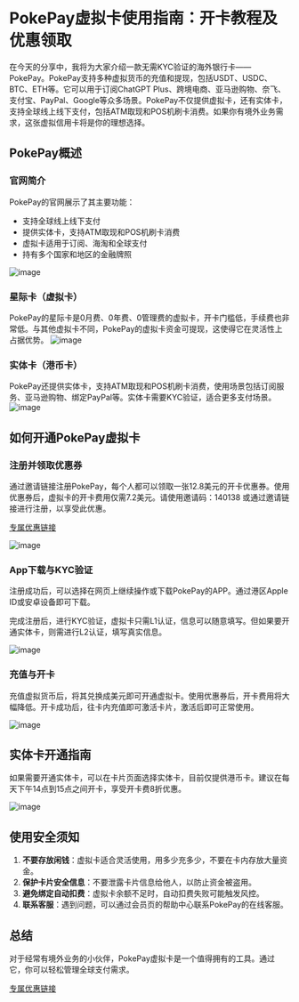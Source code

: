 # PokePay虚拟卡使用指南：开卡教程及优惠领取

在今天的分享中，我将为大家介绍一款无需KYC验证的海外银行卡——PokePay。PokePay支持多种虚拟货币的充值和提现，包括USDT、USDC、BTC、ETH等。它可以用于订阅ChatGPT Plus、跨境电商、亚马逊购物、奈飞、支付宝、PayPal、Google等众多场景。PokePay不仅提供虚拟卡，还有实体卡，支持全球线上线下支付，包括ATM取现和POS机刷卡消费。如果你有境外业务需求，这张虚拟信用卡将是你的理想选择。

## PokePay概述

### 官网简介

PokePay的官网展示了其主要功能：

- 支持全球线上线下支付
- 提供实体卡，支持ATM取现和POS机刷卡消费
- 虚拟卡适用于订阅、海淘和全球支付
- 持有多个国家和地区的金融牌照

![image](https://github.com/user-attachments/assets/07104a8a-a03d-46bf-90ed-461dcd1e924d)

### 星际卡（虚拟卡）

PokePay的星际卡是0月费、0年费、0管理费的虚拟卡，开卡门槛低，手续费也非常低。与其他虚拟卡不同，PokePay的虚拟卡资金可提现，这使得它在灵活性上占据优势。
![image](https://github.com/user-attachments/assets/5004a84c-e717-4a38-ac86-1e99226885a7)

### 实体卡（港币卡）

PokePay还提供实体卡，支持ATM取现和POS机刷卡消费，使用场景包括订阅服务、亚马逊购物、绑定PayPal等。实体卡需要KYC验证，适合更多支付场景。
![image](https://github.com/user-attachments/assets/c9cae03b-2b11-4b04-b46e-9e789c472a8c)

## 如何开通PokePay虚拟卡

### 注册并领取优惠券

通过邀请链接注册PokePay，每个人都可以领取一张12.8美元的开卡优惠券。使用优惠券后，虚拟卡的开卡费用仅需7.2美元。请使用邀请码：140138 或通过邀请链接进行注册，以享受此优惠。

[专属优惠链接](https://bit.ly/PokePay)

![image](https://github.com/user-attachments/assets/6debbf82-4990-4ebb-bc9f-98a75917d234)

### App下载与KYC验证

注册成功后，可以选择在网页上继续操作或下载PokePay的APP。通过港区Apple ID或安卓设备即可下载。

完成注册后，进行KYC验证，虚拟卡只需L1认证，信息可以随意填写。但如果要开通实体卡，则需进行L2认证，填写真实信息。

![image](https://github.com/user-attachments/assets/45106955-ba53-4d1f-be70-3d3bfd21b073)

### 充值与开卡

充值虚拟货币后，将其兑换成美元即可开通虚拟卡。使用优惠券后，开卡费用将大幅降低。开卡成功后，往卡内充值即可激活卡片，激活后即可正常使用。

![image](https://github.com/user-attachments/assets/fb1a28ff-1e89-45dd-afe7-247dc34579a4)

## 实体卡开通指南

如果需要开通实体卡，可以在卡片页面选择实体卡，目前仅提供港币卡。建议在每天下午14点到15点之间开卡，享受开卡费8折优惠。

![image](https://github.com/user-attachments/assets/c4a27fa2-83f3-4e98-9590-1adf34b763f1)

## 使用安全须知

1. **不要存放闲钱**：虚拟卡适合灵活使用，用多少充多少，不要在卡内存放大量资金。
2. **保护卡片安全信息**：不要泄露卡片信息给他人，以防止资金被盗用。
3. **避免绑定自动扣费**：虚拟卡余额不足时，自动扣费失败可能触发风控。
4. **联系客服**：遇到问题，可以通过会员页的帮助中心联系PokePay的在线客服。

## 总结

对于经常有境外业务的小伙伴，PokePay虚拟卡是一个值得拥有的工具。通过它，你可以轻松管理全球支付需求。

[专属优惠链接](https://bit.ly/PokePay) 
